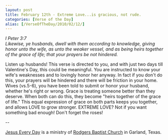 ```yaml
---
layout: post
title: February 12th - Extreme Love...is gracious, not rude.
categories: [Verse of the Day]
alias: [/VerseOfTheDay/2010/02/12/]
---
```


_I Peter 3:7  
Likewise, ye husbands, dwell with them according to knowledge,
giving honor unto the wife, as unto the weaker vessel, and as being
heirs together of the grace of life; that your prayers be not
hindered._

Listen up husbands! This verse is directed to you, and with just
two days till Valentine's Day, this could be meaningful. You are
instructed to know your wife's weaknesses and to lovingly honor her
anyway. In fact if you don't do this, your prayers will be hindered
and there will be friction in your home. Wives (vs.5-6), you have
been told to submit or honor your husband, whether he's right or
wrong. Grace is treating someone better than they deserve. When both
can do this, they become "heirs together of the grace of life." This
equal expression of grace on both parts keeps you together, and
allows LOVE to grow stronger. EXTREME LOVE? Not if you want something
bad enough! Don't forget the roses!

 --

<a href=http://jesuseveryday.net>Jesus Every Day</a> is a ministry of <a href=http://rodgersbaptist.net>Rodgers Baptist Church</a> in Garland, Texas.
